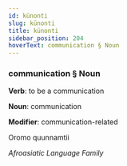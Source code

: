 ```yaml
---
id: künonti
slug: künonti
title: künonti
sidebar_position: 204
hoverText: communication § Noun
---
```


### communication § Noun

**Verb**: to be a communication

**Noun**: communication

**Modifier**: communication-related

Oromo quunnamtii 

*Afroasiatic Language Family*